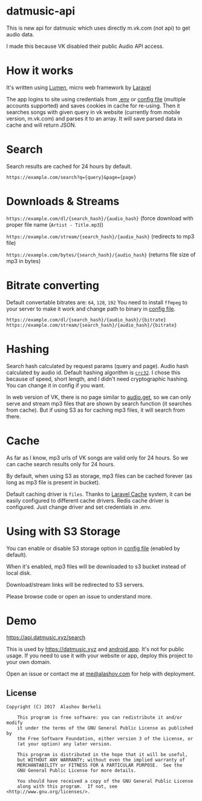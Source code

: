 # datmusic-api

This is new api for datmusic which uses directly m.vk.com (not api) to get audio data.

I made this because VK disabled their public Audio API access.
 
# How it works
It's written using [Lumen](https://lumen.laravel.com), micro web framework by [Laravel](https://laravel.com)
  
The app logins to site using credentials from [.env](.env.example) or [config file](config/app.php#L20) (multiple accounts supported) and saves cookies in cache for re-using.
Then it searches songs with given query in vk website (currently from mobile version, m.vk.com) and parses it to an array. It will save parsed data in cache and will return JSON.

# Search

Search results are cached for 24 hours by default.

`https://example.com/search?q={query}&page={page}`

# Downloads & Streams

`https://example.com/dl/{search_hash}/{audio_hash}` (force download with proper file name (`Artist - Title.mp3`))

`https://example.com/stream/{search_hash}/{audio_hash}` (redirects to mp3 file)

`https://example.com/bytes/{search_hash}/{audio_hash}` (returns file size of mp3 in bytes)

# Bitrate converting

Default convertable bitrates are: `64`, `128`, `192`
You need to install `ffmpeg` to your server to make it work and change path to binary in [config file](config/app.php).
 
`https://example.com/dl/{search_hash}/{audio_hash}/{bitrate}`
`https://example.com/stream/{search_hash}/{audio_hash}/{bitrate}`

# Hashing

Search hash calculated by request params (query and page).
Audio hash calculated by audio id.
Default hashing algorithm is [`crc32`](https://en.wikipedia.org/wiki/Cyclic_redundancy_check). I chose this because of speed, short length, and I didn't need cryptographic hashing. You can change it in config if you want.

In web version of VK, there is no page similar to [audio.get](https://vk.com/dev/audio.get), so we can only serve and stream mp3 files that are shown by search function (it searches from cache). But if using S3 as for caching mp3 files, it will search from there. 
 
# Cache

As far as I know, mp3 urls of VK songs are valid only for 24 hours. So we can cache search results only for 24 hours.

By default, when using S3 as storage, mp3 files can be cached forever (as long as mp3 file is present in bucket). 

Default caching driver is `files`. Thanks to [Laravel Cache](https://laravel.com/docs/5.3/cache) system, it can be easily configured to different cache drivers.
Redis cache driver is configured. Just change driver and set credentials in .env.
 
# Using with S3 Storage
 
You can enable or disable S3 storage option in [config file](config/app.php) (enabled by default).

When it's enabled, mp3 files will be downloaded to s3 bucket instead of local disk.

Download/stream links will be redirected to S3 servers.

Please browse code or open an issue to understand more. 

# Demo 

https://api.datmusic.xyz/search

This is used by https://datmusic.xyz and [android app](https://play.google.com/store/apps/details?id=tm.alashow.datmusic).
It's not for public usage. If you need to use it with your website or app, deploy this project to your own domain.

Open an issue or contact me at me@alashov.com for help with deployment.

## License

    Copyright (C) 2017  Alashov Berkeli

        This program is free software: you can redistribute it and/or modify
        it under the terms of the GNU General Public License as published by
        the Free Software Foundation, either version 3 of the License, or
        (at your option) any later version.

        This program is distributed in the hope that it will be useful,
        but WITHOUT ANY WARRANTY; without even the implied warranty of
        MERCHANTABILITY or FITNESS FOR A PARTICULAR PURPOSE.  See the
        GNU General Public License for more details.

        You should have received a copy of the GNU General Public License
        along with this program.  If not, see <http://www.gnu.org/licenses/>.